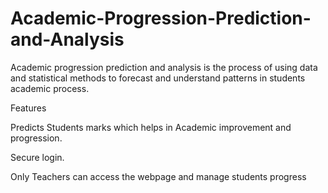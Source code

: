 # Academic-Progression-Prediction-and-Analysis
Academic progression prediction and analysis is the process of using data and statistical methods to forecast and understand patterns in students academic process.

Features

Predicts Students marks which helps in Academic improvement and progression.

Secure login.

Only Teachers can access the webpage and manage students progress


